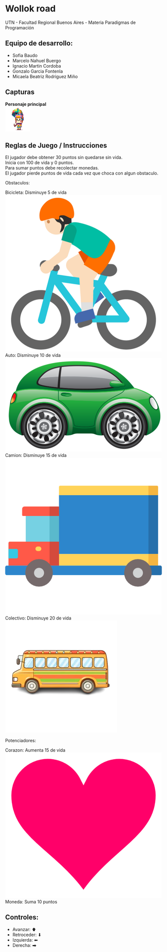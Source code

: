 #  Wollok road

UTN - Facultad Regional Buenos Aires - Materia Paradigmas de Programación

## Equipo de desarrollo: 

- Sofia Baudo
- Marcelo Nahuel Buergo
- Ignacio Martin Cordoba
- Gonzalo Garcia Fontenla
- Micaela Beatriz Rodriguez Miño
 
## Capturas 
**Personaje principal**  
![personajePrincipal](assets/personaje.png)  

## Reglas de Juego / Instrucciones

El jugador debe obtener 30 puntos sin quedarse sin vida.  
Inicia con 100 de vida y 0 puntos.  
Para sumar puntos debe recolectar monedas.  
El jugador pierde puntos de vida cada vez que choca con algun obstaculo.  

Obstaculos:

Bicicleta: Disminuye 5 de vida  
![bicicleta](assets/bicicleta.png)  
Auto: Disminuye 10 de vida  
![auto](assets/need-resizing/auto.png)  
Camion: Disminuye 15 de vida  
![camion](assets/need-resizing/camion.png)  
Colectivo: Disminuye 20 de vida    
![camion](assets/need-resizing/bus.png)  

Potenciadores:

Corazon: Aumenta 15 de vida   
![corazon](assets/need-resizing/corazon.png)    
Moneda: Suma 10 puntos  

## Controles:

- Avanzar: ⬆
- Retroceder: ⬇
- Izquierda: ⬅
- Derecha:  ⮕  


